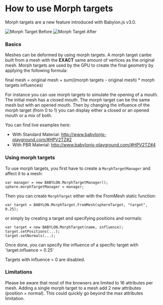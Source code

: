 # How to use Morph targets

Morph targets are a new feature introduced with Babylon.js v3.0.

![Morph Target Before](/img/tutorials/morphtargets0.jpg) ![Morph Target After](/img/tutorials/morphtargets.jpg)

### Basics
Meshes can be deformed by using morph targets. A morph target canbe built from a mesh with the **EXACT** same amount of vertices as the original mesh.
Morph targets are used by the GPU to create the final geometry by applying the following formula:

final mesh = original mesh + sum((morph targets - original mesh) * morph targets influences)

For instance you can use morph targets to simulate the opening of a mouth. The initial mesh has a closed mouth. The morph target can be the same mesh but with an opened mouth. Then by changing the influence of the morph target (from 0 to 1) you can display either a closed or an opened mouth or a mix of both.

You can find live examples here: 

- With Standard Material: http://www.babylonjs-playground.com/#HPV2TZ#2 
- With PBR Material: http://www.babylonjs-playground.com/#HPV2TZ#4 

### Using morph targets
To use morph targets, you first have to create a `MorphTargetManager` and affect it to a mesh:

```
var manager = new BABYLON.MorphTargetManager();
sphere.morphTargetManager = manager;
```

Then you can create `MorphTarget` either with the FromMesh static function:

```
var target = BABYLON.MorphTarget.FromMesh(sphereTarget, "target", 0.25);
```

or simply by creating a target and specifying positions and normals:

```
var target = new BABYLON.MorphTarget(name, influence);
target.setPositions(...);
target.setNormals(...);
```

Once done, you can specify the influence of a specific target with `target.influence = 0.25'

Targets with influence = 0 are disabled.

### Limitations
Please be aware that most of the browsers are limited to 16 attributes per mesh. Adding a single morph target to a mesh add 2 new attributes (position + normal). This could quickly go beyond the max attributes limitation.
